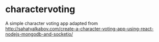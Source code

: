 # charactervoting
A simple character voting app adapted from http://sahatyalkabov.com/create-a-character-voting-app-using-react-nodejs-mongodb-and-socketio/ 
